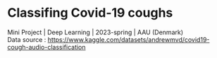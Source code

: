 # Classifing Covid-19 coughs
Mini Project | Deep Learning  | 2023-spring | AAU (Denmark) \
Data source : https://www.kaggle.com/datasets/andrewmvd/covid19-cough-audio-classification
